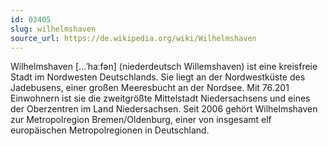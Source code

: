 ```yaml
---
id: 03405
slug: wilhelmshaven
source_url: https://de.wikipedia.org/wiki/Wilhelmshaven
---
```


Wilhelmshaven […ˈhaːfən] (niederdeutsch Willemshaven) ist eine kreisfreie Stadt im Nordwesten Deutschlands. Sie liegt an der Nordwestküste des Jadebusens, einer großen Meeresbucht an der Nordsee. Mit 76.201 Einwohnern ist sie die zweitgrößte Mittelstadt Niedersachsens und eines der Oberzentren im Land Niedersachsen. Seit 2006 gehört Wilhelmshaven zur Metropolregion Bremen/Oldenburg, einer von insgesamt elf europäischen Metropolregionen in Deutschland.

